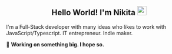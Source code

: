 <h2 align="center">Hello World! I'm Nikita <img src="https://user-images.githubusercontent.com/22433209/113253549-afc3f600-92c5-11eb-99c8-bb15bea70d4d.gif" width="25px"></h2>

I'm a Full-Stack developer with many ideas who likes to work with JavaScript/Typescript. IT entrepreneur. Indie maker. 

🚀 **Working on something big. I hope so.**
